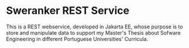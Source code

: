 # Sweranker REST Service

This is a REST webservice, developed in Jakarta EE, whose purpose is to store and manipulate data to support my Master's Thesis about
Sofware Engineering in different Portuguese Universities' Curricula.
